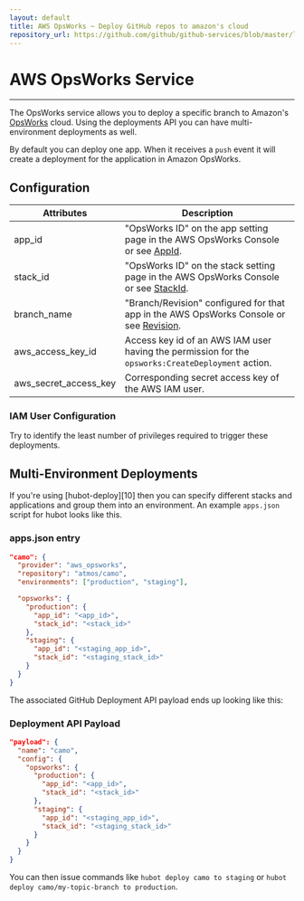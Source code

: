 ```yaml
---
layout: default
title: AWS OpsWorks ~ Deploy GitHub repos to amazon's cloud
repository_url: https://github.com/github/github-services/blob/master/lib/services/aws_opsworks.rb
---
```


# AWS OpsWorks Service
<hr/>

The OpsWorks service allows you to deploy a specific branch to Amazon's [OpsWorks][6] cloud. Using the deployments API you can have multi-environment deployments as well.

By default you can deploy one app. When it receives a `push` event it will create a deployment for the application in Amazon OpsWorks.

## Configuration

| Attributes            | Description                                     |
|-----------------------|-------------------------------------------------|
| app_id                | "OpsWorks ID" on the app setting page in the AWS OpsWorks Console or see [AppId][8]. |
| stack_id              | "OpsWorks ID" on the stack setting page in the AWS OpsWorks Console or see [StackId][7]. |
| branch_name           | "Branch/Revision" configured for that app in the AWS OpsWorks Console or see [Revision][9].
| aws_access_key_id     | Access key id of an AWS IAM user having the permission for the `opsworks:CreateDeployment` action.|
| aws_secret_access_key | Corresponding secret access key of the AWS IAM user. |

### IAM User Configuration

Try to identify the least number of privileges required to trigger these deployments.

## Multi-Environment Deployments

If you're using [hubot-deploy][10] then you can specify different stacks and applications and group them into an environment. An example `apps.json` script for hubot looks like this.


### apps.json entry

```json
"camo": {
  "provider": "aws_opsworks",
  "repository": "atmos/camo",
  "environments": ["production", "staging"],

  "opsworks": {
    "production": {
      "app_id": "<app_id>",
      "stack_id": "<stack_id>"
    },
    "staging": {
      "app_id": "<staging_app_id>",
      "stack_id": "<staging_stack_id>"
    }
  }
}
```
The associated GitHub Deployment API payload ends up looking like this:

### Deployment API Payload

```json
"payload": {
  "name": "camo",
  "config": {
    "opsworks": {
      "production": {
        "app_id": "<app_id>",
        "stack_id": "<stack_id>"
      },
      "staging": {
        "app_id": "<staging_app_id>",
        "stack_id": "<staging_stack_id>"
      }
    }
  }
}
```

You can then issue commands like `hubot deploy camo to staging` or `hubot deploy camo/my-topic-branch to production`.

[1]: https://github.com/github/github-services
[2]: https://developer.github.com/v3/repos/deployments/
[3]: https://help.github.com/articles/creating-an-access-token-for-command-line-use
[4]: https://devcenter.heroku.com/articles/oauth#direct-authorization
[5]: https://devcenter.heroku.com/articles/platform-api-quickstart#authentication
[6]: http://aws.amazon.com/opsworks/
[7]: http://docs.aws.amazon.com/opsworks/latest/APIReference/API_Stack.html
[8]: http://docs.aws.amazon.com/opsworks/latest/APIReference/API_App.html
[9]: http://docs.aws.amazon.com/opsworks/latest/APIReference/API_Source.html

